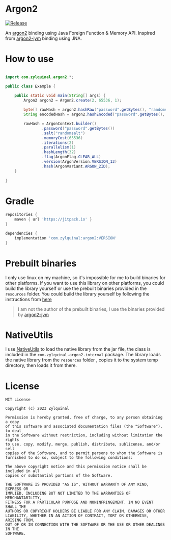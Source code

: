# Argon2

[![Release](https://jitpack.io/v/com.zylquinal/argon2.svg)](https://jitpack.io/#com.zylquinal/argon2)

An [argon2](https://github.com/P-H-C/phc-winner-argon2) binding using Java Foreign Function & Memory API. Inspired from
[argon2-jvm](https://github.com/phxql/argon2-jvm) binding using JNA.

# How to use

```java

import com.zylquinal.argon2.*;

public class Example {

    public static void main(String[] args) {
        Argon2 argon2 = Argon2.create(2, 65536, 1);
        
        byte[] rawHash = argon2.hashRaw("password".getBytes(), "randomsalt".getBytes());
        String encodedHash = argon2.hashEncoded("password".getBytes(), "randomsalt".getBytes());

        rawHash = ArgonContext.builder()
                .password("password".getBytes())
                .salt("randomsalt")
                .memoryCost(65536)
                .iterations(2)
                .parallelism(1)
                .hashLength(32)
                .flag(ArgonFlag.CLEAR_ALL)
                .version(ArgonVersion.VERSION_13)
                .hash(ArgonVariant.ARGON_2ID);
    }
    
}
```

# Gradle
```groovy
repositories {
    maven { url 'https://jitpack.io' }
}

dependencies {
    implementation 'com.zylquinal:argon2:VERSION'
}
```

# Prebuilt binaries

I only use linux on my machine, so it's impossible for me to build binaries for other platforms. If you want to use this 
library on other platforms, you could build the library yourself or use the prebuilt binaries provided in the `resources`
folder. You could build the library yourself by following the instructions from [here](https://github.com/P-H-C/phc-winner-argon2)

> I am not the author of the prebuilt binaries, I use the binaries provided by [argon2-jvm](https://github.com/phxql/argon2-jvm)

# NativeUtils

I use [NativeUtils](https://github.com/adamheinrich/native-utils) to load the native library from the jar file, the class
is included in the `com.zylquinal.argon2.internal` package. The library loads the native library from the `resources` folder
, copies it to the system temp directory, then loads it from there.

# License

```text
MIT License

Copyright (c) 2023 Zylquinal

Permission is hereby granted, free of charge, to any person obtaining a copy
of this software and associated documentation files (the "Software"), to deal
in the Software without restriction, including without limitation the rights
to use, copy, modify, merge, publish, distribute, sublicense, and/or sell
copies of the Software, and to permit persons to whom the Software is
furnished to do so, subject to the following conditions:

The above copyright notice and this permission notice shall be included in all
copies or substantial portions of the Software.

THE SOFTWARE IS PROVIDED "AS IS", WITHOUT WARRANTY OF ANY KIND, EXPRESS OR
IMPLIED, INCLUDING BUT NOT LIMITED TO THE WARRANTIES OF MERCHANTABILITY,
FITNESS FOR A PARTICULAR PURPOSE AND NONINFRINGEMENT. IN NO EVENT SHALL THE
AUTHORS OR COPYRIGHT HOLDERS BE LIABLE FOR ANY CLAIM, DAMAGES OR OTHER
LIABILITY, WHETHER IN AN ACTION OF CONTRACT, TORT OR OTHERWISE, ARISING FROM,
OUT OF OR IN CONNECTION WITH THE SOFTWARE OR THE USE OR OTHER DEALINGS IN THE
SOFTWARE.

```